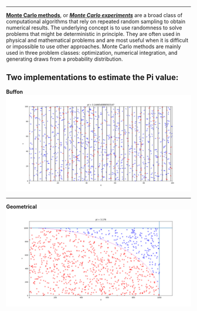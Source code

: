 ***
[**Monte Carlo methods**](https://en.wikipedia.org/wiki/Monte_Carlo_method), or [***Monte Carlo experiments***](https://en.wikipedia.org/wiki/Monte_Carlo_method) are a broad class of computational algorithms that rely on repeated random sampling to obtain numerical results. The underlying concept is to use randomness to solve problems that might be deterministic in principle. They are often used in physical and mathematical problems and are most useful when it is difficult or impossible to use other approaches. Monte Carlo methods are mainly used in three problem classes: optimization, numerical integration, and generating draws from a probability distribution.

Two implementations to estimate the Pi value: 
---
**Buffon**
![geometrical](pics/Buffon.png)

---
**Geometrical**
![Buffon's](pics/Geometrical.png)

